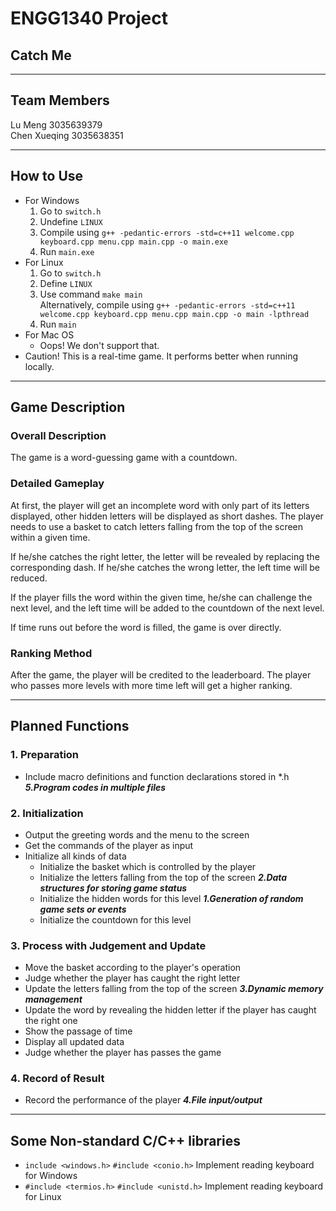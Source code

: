 # ENGG1340 Project

## Catch Me
***
## Team Members
Lu Meng             3035639379<br />
Chen Xueqing        3035638351
***
## How to Use
- For Windows
   1. Go to `switch.h`
   2. Undefine `LINUX`
   3. Compile using `g++ -pedantic-errors -std=c++11 welcome.cpp keyboard.cpp menu.cpp main.cpp -o main.exe`
   4. Run `main.exe`
- For Linux
   1. Go to `switch.h`
   2. Define `LINUX`
   3. Use command `make main`<br />Alternatively, compile using `g++ -pedantic-errors -std=c++11 welcome.cpp keyboard.cpp menu.cpp main.cpp -o main -lpthread`
   4. Run `main`
- For Mac OS
   - Oops! We don't support that. 
- Caution! This is a real-time game. It performs better when running locally. 
***
## Game Description
### Overall Description
The game is a word-guessing game with a countdown. 
### Detailed Gameplay
At first, the player will get an incomplete word with only part of its letters displayed, other hidden letters will be displayed as short dashes. The player needs to use a basket to catch letters falling from the top of the screen within a given time. 

If he/she catches the right letter, the letter will be revealed by replacing the corresponding dash. If he/she catches the wrong letter, the left time will be reduced. 

If the player fills the word within the given time, he/she can challenge the next level, and the left time will be added to the countdown of the next level. 

If time runs out before the word is filled, the game is over directly. 
### Ranking Method
After the game, the player will be credited to the leaderboard. The player who passes more levels with more time left will get a higher ranking.
***
## Planned Functions
### 1. Preparation
- Include macro definitions and function declarations stored in *.h ***5.Program codes in multiple files*** 

### 2. Initialization
- Output the greeting words and the menu to the screen
- Get the commands of the player as input
- Initialize all kinds of data
   - Initialize the basket which is controlled by the player
   - Initialize the letters falling from the top of the screen ***2.Data structures for storing game status***
   - Initialize the hidden words for this level ***1.Generation of random game sets or events***
   - Initialize the countdown for this level

### 3. Process with Judgement and Update
- Move the basket according to the player's operation
- Judge whether the player has caught the right letter
- Update the letters falling from the top of the screen ***3.Dynamic memory management***
- Update the word by revealing the hidden letter if the player has caught the right one
- Show the passage of time
- Display all updated data
- Judge whether the player has passes the game

### 4. Record of Result
- Record the performance of the player ***4.File input/output***

***

## Some Non-standard C/C++ libraries
- `include <windows.h>` `#include <conio.h>` Implement reading keyboard for Windows
- `#include <termios.h>` `#include <unistd.h>` Implement reading keyboard for Linux
